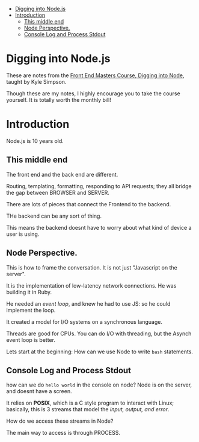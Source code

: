 - [Digging into Node.js](#digging-into-nodejs)
- [Introduction](#introduction)
  - [This middle end](#this-middle-end)
  - [Node Perspective.](#node-perspective)
  - [Console Log and Process Stdout](#console-log-and-process-stdout)


# Digging into Node.js

These are notes from the [Front End Masters Course, Digging into Node](https://frontendmasters.com/courses/digging-into-node/), taught by Kyle Simpson.

Though these are my notes, I highly encourage you to take the course yourself. It is totally worth the monthly bill!

# Introduction

Node.js is 10 years old.

## This middle end

The front end and the back end are different.

Routing, templating, formatting, responding to API requests; they all bridge the gap between BROWSER and SERVER.

There are lots of pieces that connect the Frontend to the backend.

THe backend can be any sort of thing.

This means the backend doesnt have to worry about what kind of device a user is using.

## Node Perspective.

This is how to frame the conversation. It is not just "Javascript on the server".

It is the implementation of low-latency network connections. He was building it in Ruby.

He needed an *event loop*, and knew he had to use JS: so he could implement the loop.

It created a model for I/O systems on a synchronous language.

Threads are good for CPUs. You can do I/O with threading, but the Asynch event loop is better.

Lets start at the beginning: How can we use Node to write `bash` statements.

## Console Log and Process Stdout

how can we do `hello world` in the console on node? Node is on the server, and doesnt have a screen.

It relies on **POSIX**, which is a C style program to interact with Linux; basically, this is 3 streams that model the *input, output, and error*.

How do we access these streams in Node?

The main way to access is through PROCESS.
